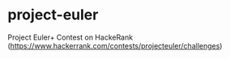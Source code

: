 # project-euler
Project Euler+ Contest on HackeRank (https://www.hackerrank.com/contests/projecteuler/challenges)
